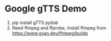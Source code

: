 # Google gTTS Demo

1. pip install gTTS pydub
2. Need ffmpeg and ffprobe, Install ffmpeg from https://www.gyan.dev/ffmpeg/builds

